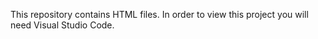 This repository contains HTML files. In order to view this project you will need Visual Studio Code.
